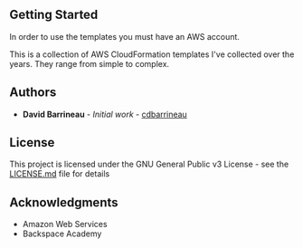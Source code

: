 ## Getting Started

In order to use the templates you must have an AWS account.

This is a collection of AWS CloudFormation templates I've collected over the years.  They range from simple to complex.

## Authors

* **David Barrineau** - *Initial work* - [cdbarrineau](https://github.com/cdbarrineau)


## License

This project is licensed under the GNU General Public v3 License - see the [LICENSE.md](LICENSE.md) file for details

## Acknowledgments

* Amazon Web Services
* Backspace Academy
